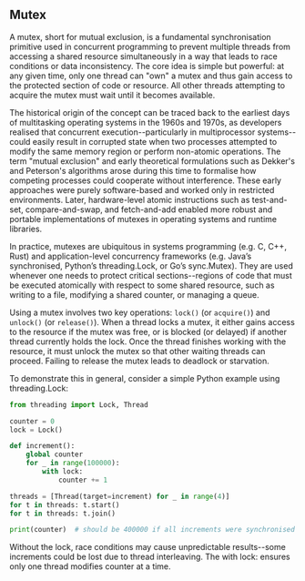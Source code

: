 
## Mutex

A mutex, short for mutual exclusion, is a fundamental synchronisation primitive used in concurrent
programming to prevent multiple threads from accessing a shared resource simultaneously in a way
that leads to race conditions or data inconsistency. The core idea is simple but powerful: at any
given time, only one thread can "own" a mutex and thus gain access to the protected section of code
or resource. All other threads attempting to acquire the mutex must wait until it becomes available.

The historical origin of the concept can be traced back to the earliest days of multitasking operating
systems in the 1960s and 1970s, as developers realised that concurrent execution--particularly in
multiprocessor systems--could easily result in corrupted state when two processes attempted to modify
the same memory region or perform non-atomic operations. The term "mutual exclusion" and early
theoretical formulations such as Dekker's and Peterson's algorithms arose during this time to formalise
how competing processes could cooperate without interference. These early approaches were purely
software-based and worked only in restricted environments. Later, hardware-level atomic instructions
such as test-and-set, compare-and-swap, and fetch-and-add enabled more robust and portable implementations
of mutexes in operating systems and runtime libraries.

In practice, mutexes are ubiquitous in systems programming (e.g. C, C++, Rust) and application-level
concurrency frameworks (e.g. Java’s synchronised, Python’s threading.Lock, or Go’s sync.Mutex). They
are used whenever one needs to protect critical sections--regions of code that must be executed atomically
with respect to some shared resource, such as writing to a file, modifying a shared counter, or managing
a queue.

Using a mutex involves two key operations: `lock()` (or `acquire()`) and `unlock()` (or `release()`).
When a thread locks a mutex, it either gains access to the resource if the mutex was free, or is blocked
(or delayed) if another thread currently holds the lock. Once the thread finishes working with the
resource, it must unlock the mutex so that other waiting threads can proceed. Failing to release the
mutex leads to deadlock or starvation.

To demonstrate this in general, consider a simple Python example using threading.Lock:

```python
from threading import Lock, Thread

counter = 0
lock = Lock()

def increment():
    global counter
    for _ in range(100000):
        with lock:
            counter += 1

threads = [Thread(target=increment) for _ in range(4)]
for t in threads: t.start()
for t in threads: t.join()

print(counter)  # should be 400000 if all increments were synchronised correctly
```

Without the lock, race conditions may cause unpredictable results--some increments could be lost due
to thread interleaving. The with lock: ensures only one thread modifies counter at a time.


